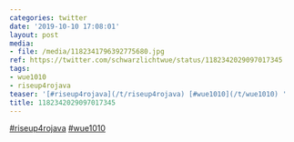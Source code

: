 ```yaml
---
categories: twitter
date: '2019-10-10 17:08:01'
layout: post
media:
- file: /media/1182341796392775680.jpg
ref: https://twitter.com/schwarzlichtwue/status/1182342029097017345
tags:
- wue1010
- riseup4rojava
teaser: '[#riseup4rojava](/t/riseup4rojava) [#wue1010](/t/wue1010) '
title: 1182342029097017345
---
```

[#riseup4rojava](/t/riseup4rojava) [#wue1010](/t/wue1010) 